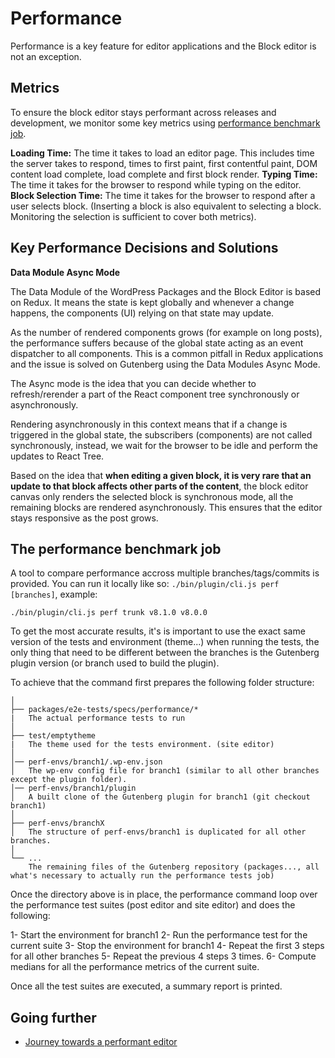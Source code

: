 # Performance

Performance is a key feature for editor applications and the Block editor is not an exception.

## Metrics

To ensure the block editor stays performant across releases and development, we monitor some key metrics using [performance benchmark job](#the-performance-benchmark-job).

**Loading Time:** The time it takes to load an editor page. This includes time the server takes to respond, times to first paint, first contentful paint, DOM content load complete, load complete and first block render.
**Typing Time:** The time it takes for the browser to respond while typing on the editor.
**Block Selection Time:** The time it takes for the browser to respond after a user selects block. (Inserting a block is also equivalent to selecting a block. Monitoring the selection is sufficient to cover both metrics).

## Key Performance Decisions and Solutions

**Data Module Async Mode**

The Data Module of the WordPress Packages and the Block Editor is based on Redux. It means the state is kept globally and whenever a change happens, the components (UI) relying on that state may update.

As the number of rendered components grows (for example on long posts), the performance suffers because of the global state acting as an event dispatcher to all components. This is a common pitfall in Redux applications and the issue is solved on Gutenberg using the Data Modules Async Mode.

The Async mode is the idea that you can decide whether to refresh/rerender a part of the React component tree synchronously or asynchronously.

Rendering asynchronously in this context means that if a change is triggered in the global state, the subscribers (components) are not called synchronously, instead, we wait for the browser to be idle and perform the updates to React Tree.

Based on the idea that **when editing a given block, it is very rare that an update to that block affects other parts of the content**, the block editor canvas only renders the selected block is synchronous mode, all the remaining blocks are rendered asynchronously. This ensures that the editor stays responsive as the post grows.

## The performance benchmark job

A tool to compare performance accross multiple branches/tags/commits is provided. You can run it locally like so: `./bin/plugin/cli.js perf [branches]`, example:

```
./bin/plugin/cli.js perf trunk v8.1.0 v8.0.0
```

To get the most accurate results, it's is important to use the exact same version of the tests and environment (theme...) when running the tests, the only thing that need to be different between the branches is the Gutenberg plugin version (or branch used to build the plugin).

To achieve that the command first prepares the following folder structure:

    │
    ├── packages/e2e-tests/specs/performance/*
    |   The actual performance tests to run
    │
    ├── test/emptytheme
    |   The theme used for the tests environment. (site editor)
    │
    │── perf-envs/branch1/.wp-env.json
    │   The wp-env config file for branch1 (similar to all other branches except the plugin folder).
    │── perf-envs/branch1/plugin
    │   A built clone of the Gutenberg plugin for branch1 (git checkout branch1)
    │
    ├── perf-envs/branchX
    │   The structure of perf-envs/branch1 is duplicated for all other branches.
    │
    └── ...
        The remaining files of the Gutenberg repository (packages..., all what's necessary to actually run the performance tests job)

Once the directory above is in place, the performance command loop over the performance test suites (post editor and site editor) and does the following:

 1- Start the environment for branch1
 2- Run the performance test for the current suite
 3- Stop the environment for branch1
 4- Repeat the first 3 steps for all other branches
 5- Repeat the previous 4 steps 3 times.
 6- Compute medians for all the performance metrics of the current suite.

Once all the test suites are executed, a summary report is printed.

## Going further

-   [Journey towards a performant editor](https://riad.blog/2020/02/14/a-journey-towards-a-performant-web-editor/)
